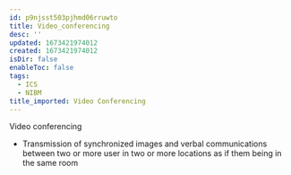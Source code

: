 ```yaml
---
id: p9njsst503pjhmd06rruwto
title: Video_conferencing
desc: ''
updated: 1673421974012
created: 1673421974012
isDir: false
enableToc: false
tags:
  - ICS
  - NIBM
title_imported: Video Conferencing
---
```


Video conferencing

-   Transmission of synchronized images and verbal communications between two or more user in two or more locations as if them being in the same room
